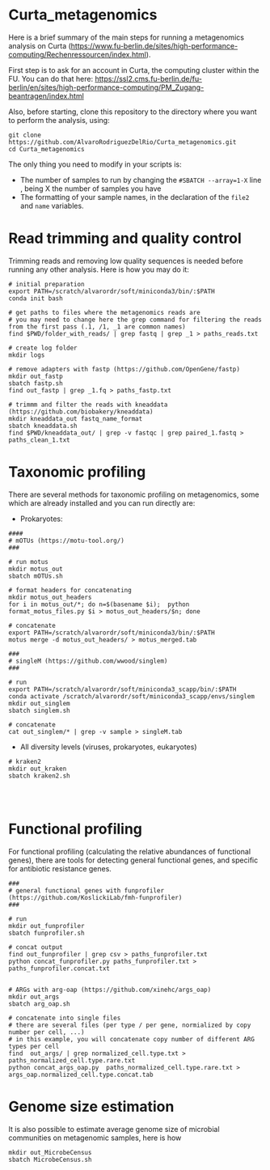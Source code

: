 # Curta_metagenomics

Here is a brief summary of the main steps for running a metagenomics analysis on Curta (https://www.fu-berlin.de/sites/high-performance-computing/Rechenressourcen/index.html).  

First step is to ask for an account in Curta, the computing cluster within the FU. You can do that here: https://ssl2.cms.fu-berlin.de/fu-berlin/en/sites/high-performance-computing/PM_Zugang-beantragen/index.html 

Also, before starting, clone this repository to the directory where you want to perform the analysis, using:

```
git clone https://github.com/AlvaroRodriguezDelRio/Curta_metagenomics.git
cd Curta_metagenomics
```

The only thing you need to modify in your scripts is:
-  The number of samples to run by changing the ```#SBATCH --array=1-X``` line , being X the number of samples you have
- The formatting of your sample names, in the declaration of the `file2` and `name` variables. 

# Read trimming and quality control 

Trimming reads and removing low quality sequences is needed before running any other analysis. Here is how you may do it:

```
# initial preparation
export PATH=/scratch/alvarordr/soft/miniconda3/bin/:$PATH
conda init bash

# get paths to files where the metagenomics reads are
# you may need to change here the grep command for filtering the reads from the first pass (.1, /1, _1 are common names)
find $PWD/folder_with_reads/ | grep fastq | grep _1 > paths_reads.txt

# create log folder
mkdir logs

# remove adapters with fastp (https://github.com/OpenGene/fastp)
mkdir out_fastp
sbatch fastp.sh
find out_fastp | grep _1.fq > paths_fastp.txt

# trimmm and filter the reads with kneaddata (https://github.com/biobakery/kneaddata)
mkdir kneaddata_out fastq_name_format
sbatch kneaddata.sh
find $PWD/kneaddata_out/ | grep -v fastqc | grep paired_1.fastq > paths_clean_1.txt
```

# Taxonomic profiling 

There are several methods for taxonomic profiling on metagenomics, some which are already installed and you can run directly are:

- Prokaryotes:
  
```
####
# mOTUs (https://motu-tool.org/)
###

# run motus
mkdir motus_out
sbatch mOTUs.sh

# format headers for concatenating
mkdir motus_out_headers
for i in motus_out/*; do n=$(basename $i);  python format_motus_files.py $i > motus_out_headers/$n; done

# concatenate 
export PATH=/scratch/alvarordr/soft/miniconda3/bin/:$PATH
motus merge -d motus_out_headers/ > motus_merged.tab

###
# singleM (https://github.com/wwood/singlem)
###

# run 
export PATH=/scratch/alvarordr/soft/miniconda3_scapp/bin/:$PATH
conda activate /scratch/alvarordr/soft/miniconda3_scapp/envs/singlem
mkdir out_singlem
sbatch singlem.sh

# concatenate
cat out_singlem/* | grep -v sample > singleM.tab

```

- All diversity levels (viruses, prokaryotes, eukaryotes)

```
# kraken2 
mkdir out_kraken
sbatch kraken2.sh




```
# Functional profiling 

For functional profiling (calculating the relative abundances of functional genes), there are tools for detecting general functional genes, and specific for antibiotic resistance genes.

```
###
# general functional genes with funprofiler (https://github.com/KoslickiLab/fmh-funprofiler)
###

# run 
mkdir out_funprofiler
sbatch funprofiler.sh

# concat output
find out_funprofiler | grep csv > paths_funprofiler.txt
python concat_funprofiler.py paths_funprofiler.txt > paths_funprofiler.concat.txt


# ARGs with arg-oap (https://github.com/xinehc/args_oap)
mkdir out_args
sbatch arg_oap.sh

# concatenate into single files
# there are several files (per type / per gene, normialized by copy number per cell, ...)
# in this example, you will concatenate copy number of different ARG types per cell 
find  out_args/ | grep normalized_cell.type.txt > paths_normalized_cell.type.rare.txt
python concat_args_oap.py  paths_normalized_cell.type.rare.txt > args_oap.normalized_cell.type.concat.tab
```

# Genome size estimation 

It is also possible to estimate average genome size of microbial communities on metagenomic samples, here is how


```
mkdir out_MicrobeCensus
sbatch MicrobeCensus.sh
```

